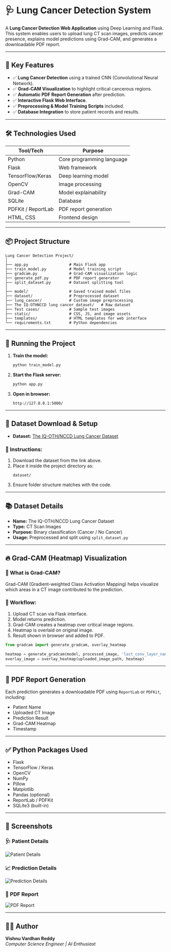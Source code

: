 # 🩺 Lung Cancer Detection System

A **Lung Cancer Detection Web Application** using Deep Learning and Flask. This system enables users to upload lung CT scan images, predicts cancer presence, explains model predictions using Grad-CAM, and generates a downloadable PDF report.

---

## 📌 Key Features

- ✅ **Lung Cancer Detection** using a trained CNN (Convolutional Neural Network).
- ✅ **Grad-CAM Visualization** to highlight critical cancerous regions.
- ✅ **Automatic PDF Report Generation** after prediction.
- ✅ **Interactive Flask Web Interface**.
- ✅ **Preprocessing & Model Training Scripts** included.
- ✅ **Database Integration** to store patient records and results.

---

## 🛠️ Technologies Used

| Tool/Tech        | Purpose                          |
|------------------|----------------------------------|
| Python           | Core programming language        |
| Flask            | Web framework                    |
| TensorFlow/Keras | Deep learning model              |
| OpenCV           | Image processing                 |
| Grad-CAM         | Model explainability             |
| SQLite           | Database                         |
| PDFKit / ReportLab | PDF report generation         |
| HTML, CSS        | Frontend design                  |

---

## 📦 Project Structure

```
Lung Cancer Detection Project/
│
├── app.py                  # Main Flask app
├── train_model.py          # Model training script
├── gradcam.py              # Grad-CAM visualization logic
├── generate_pdf.py         # PDF report generator
├── split_dataset.py        # Dataset splitting tool
│
├── model/                  # Saved trained model files
├── dataset/                # Preprocessed dataset
├── lung_cancer/            # Custom image preprocessing
├── The IQ-OTHNCCD lung cancer dataset/   # Raw dataset
├── Test cases/             # Sample test images
├── static/                 # CSS, JS, and image assets
├── templates/              # HTML templates for web interface
└── requirements.txt        # Python dependencies
```

---

## 🚀 Running the Project

1. **Train the model:**
   ```bash
   python train_model.py
   ```

2. **Start the Flask server:**
   ```bash
   python app.py
   ```

3. **Open in browser:**
   ```
   http://127.0.0.1:5000/
   ```

---

## 📂 Dataset Download & Setup

- **Dataset:** [The IQ-OTH/NCCD Lung Cancer Dataset](https://drive.google.com/drive/folders/1Q4dzFZP-P5CLKX6XWonhQzs3_Ok2L5cL?usp=drive_link)

### 📝 Instructions:

1. Download the dataset from the link above.
2. Place it inside the project directory as:
   ```
   dataset/
   ```
3. Ensure folder structure matches with the code.

---

## 📚 Dataset Details

- **Name:** The IQ-OTH/NCCD Lung Cancer Dataset  
- **Type:** CT Scan Images  
- **Purpose:** Binary classification (Cancer / No Cancer)  
- **Usage:** Preprocessed and split using `split_dataset.py`

---

## 🔥 Grad-CAM (Heatmap) Visualization

### 🔎 What is Grad-CAM?
Grad-CAM (Gradient-weighted Class Activation Mapping) helps visualize which areas in a CT image contributed to the prediction.

### 🧠 Workflow:
1. Upload CT scan via Flask interface.
2. Model returns prediction.
3. Grad-CAM creates a heatmap over critical image regions.
4. Heatmap is overlaid on original image.
5. Result shown in browser and added to PDF.

```python
from gradcam import generate_gradcam, overlay_heatmap

heatmap = generate_gradcam(model, processed_image, 'last_conv_layer_name')
overlay_image = overlay_heatmap(uploaded_image_path, heatmap)
```

---

## 📄 PDF Report Generation

Each prediction generates a downloadable PDF using `ReportLab` or `PDFKit`, including:

- Patient Name
- Uploaded CT Image
- Prediction Result
- Grad-CAM Heatmap
- Timestamp

---

## ✅ Python Packages Used

- Flask
- TensorFlow / Keras
- OpenCV
- NumPy
- Pillow
- Matplotlib
- Pandas (optional)
- ReportLab / PDFKit
- SQLite3 (built-in)

---

## 📸 Screenshots

### 🩺 Patient Details
![Patient Details](screenshots/patient_details.png)

### 📈 Prediction Details
![Prediction Details](screenshots/prediction_details.png)

### 📄 PDF Report
![PDF Report](screenshots/pdf_report.png)


---

## 👨‍💻 Author

**Vishnu Vardhan Reddy**  
*Computer Science Engineer | AI Enthusiast*
